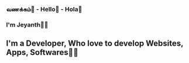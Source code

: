 ### வணக்கம்🙏 - Hello👋 - Hola🤟

### I'm Jeyanth🦸‍♂️

## I'm a Developer, Who love to develop Websites, Apps, Softwares👨‍💻
